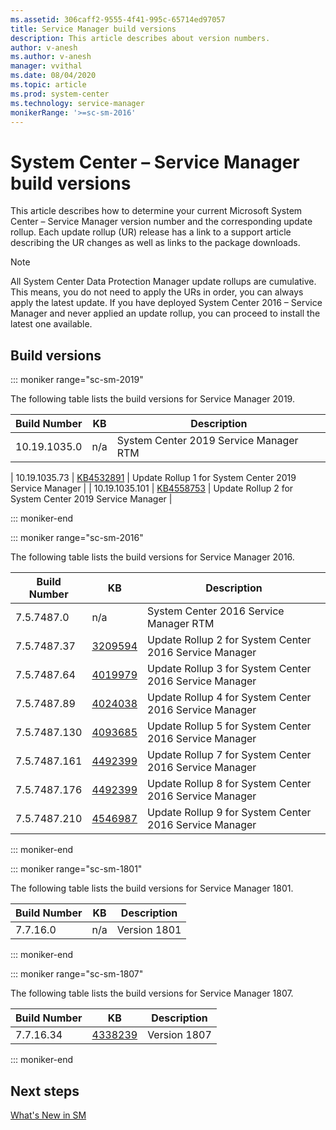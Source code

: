 ```yaml
---
ms.assetid: 306caff2-9555-4f41-995c-65714ed97057
title: Service Manager build versions
description: This article describes about version numbers.
author: v-anesh
ms.author: v-anesh
manager: vvithal
ms.date: 08/04/2020
ms.topic: article
ms.prod: system-center
ms.technology: service-manager
monikerRange: '>=sc-sm-2016'
---
```


# System Center – Service Manager build versions

This article describes how to determine your current Microsoft System Center – Service Manager version number and the corresponding update rollup. Each update rollup (UR) release has a link to a support article describing the UR changes as well as links to the package downloads.

> [!NOTE]
> All System Center Data Protection Manager update rollups are cumulative. This means, you do not need to apply the URs in order, you can always apply the latest update. If you have deployed System Center 2016 – Service Manager and never applied an update rollup, you can  proceed to install the latest one available.

## **Build versions**

::: moniker range="sc-sm-2019"

The following table lists the build versions for Service Manager 2019.

| **Build Number** | **KB** | **Description** |
| --- | --- |--- |
| 10.19.1035.0 | n/a | System Center 2019 Service Manager RTM     |

| 10.19.1035.73	 | [KB4532891](https://support.microsoft.com/help/4532891/update-rollup-1-for-system-center-service-manager-2019) | Update Rollup 1 for System Center 2019 Service Manager    |
| 10.19.1035.101 | [KB4558753](https://support.microsoft.com/help/4558753/update-rollup-2-for-system-center-service-manager-2019) | Update Rollup 2 for System Center 2019 Service Manager    |



::: moniker-end

::: moniker range="sc-sm-2016"

The following table lists the build versions for Service Manager 2016.

| **Build Number** | **KB** | **Description** |
| --- | --- |--- |
| 7.5.7487.0 | n/a  | System Center 2016 Service Manager RTM  |
| 7.5.7487.37| [3209594](https://support.microsoft.com/help/3209594) | Update Rollup 2 for System Center 2016 Service Manager  |
| 7.5.7487.64| [4019979](https://support.microsoft.com/help/4019979) |  Update Rollup 3 for System Center 2016 Service Manager  |
| 7.5.7487.89| [4024038](https://support.microsoft.com/help/4024038) |  Update Rollup 4 for System Center 2016 Service Manager |
| 7.5.7487.130 |[4093685](https://support.microsoft.com/help/4093685) | Update Rollup 5 for System Center 2016 Service Manager  |
| 7.5.7487.161 | [4492399](https://support.microsoft.com/help/4492399) | Update Rollup 7 for System Center 2016 Service Manager  |
| 7.5.7487.176 | [4492399](https://support.microsoft.com/help/4516987) | Update Rollup 8 for System Center 2016 Service Manager  |
| 7.5.7487.210 | [4546987](https://support.microsoft.com/help/4546987) | Update Rollup 9 for System Center 2016 Service Manager  |

::: moniker-end

::: moniker range="sc-sm-1801"

The following table lists the build versions for Service Manager 1801.

| **Build Number** | **KB** |**Description** |
| --- | --- |--- |
| 7.7.16.0 | n/a | Version 1801 |

::: moniker-end

::: moniker range="sc-sm-1807"

The following table lists the build versions for Service Manager 1807.

| **Build Number** | **KB** |**Description** |
| --- | --- |--- |
| 7.7.16.34 | [4338239](https://support.microsoft.com/help/4338239/system-center-service-manager-version-1807) | Version 1807 |

::: moniker-end

## Next steps
[What's New in SM](whats-new-in-sm.md)
